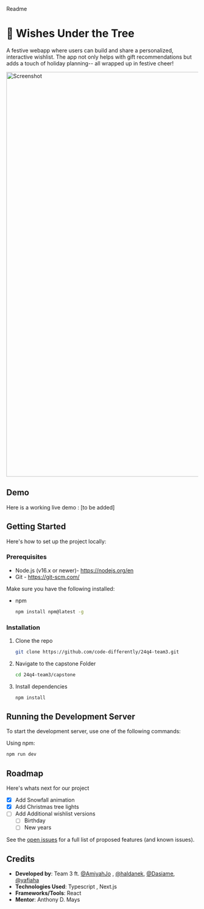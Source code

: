 Readme

# 🎄 Wishes Under the Tree   
A festive webapp where users can build and share a personalized, interactive wishlist. The app not only helps with gift recommendations but adds a touch of holiday planning-- all wrapped up in festive cheer!

<img width="1060" alt="Screenshot" src="https://github.com/user-attachments/assets/4ffa123a-0498-49f6-9679-a6be4e5dfd47">


## Demo
Here is a working live demo :  [to be added]

<!-- GETTING STARTED -->
## Getting Started

Here's how to set up the project locally:

### Prerequisites

* Node.js (v16.x or newer)- https://nodejs.org/en
* Git - https://git-scm.com/

Make sure you have the following installed:
* npm
  ```sh
  npm install npm@latest -g
  ```

### Installation
1. Clone the repo
   ```sh
   git clone https://github.com/code-differently/24q4-team3.git
   ```
2. Navigate to the capstone Folder

    ```sh
    cd 24q4-team3/capstone
    ```
3. Install dependencies
   ```sh
   npm install
   ```
## Running the Development Server
   To start the development server, use one of the following commands:

Using npm:
```sh
npm run dev
```
<!-- ROADMAP -->
## Roadmap
Here's whats next for our project
- [x] Add Snowfall animation
- [x] Add Christmas tree lights
- [ ] Add Additional wishlist versions  
    - [ ] Birthday
    - [ ] New years

See the [open issues](https://github.com/code-differently/24q4-team3/issues) for a full list of proposed features (and known issues).

## Credits 
* __Developed by__: Team 3 ft. [@AmiyahJo](https://github.com/AmiyahJo) , [@haldanek](https://github.com/haldanek), [@Dasiame](https://github.com/Dasiame), [@yafiaha](https://github.com/yafiaha)
* __Technologies Used__: Typescript , Next.js
* __Frameworks/Tools__: React
* __Mentor__: Anthony D. Mays 
